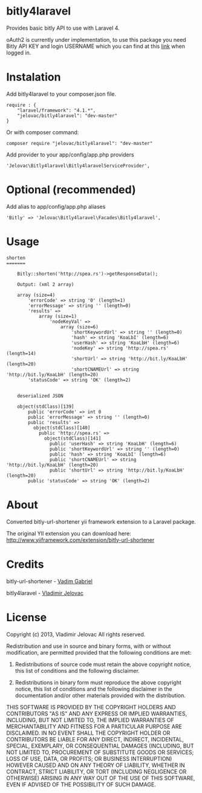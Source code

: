 bitly4laravel
=============

Provides basic bitly API to use with Laravel 4.

oAuth2 is currently under implementation, to use this package you need Bitly
API KEY and login USERNAME which you can find at this [link](https://bitly.com/a/your_api_key) when logged in. 

Instalation
===========

Add bitly4laravel to your composer.json file.

    require : {
        "laravel/framework": "4.1.*",
        "jelovac/bitly4laravel": "dev-master"
    }

Or with composer command:

    composer require "jelovac/bitly4laravel": "dev-master"

Add provider to your app/config/app.php providers

    'Jelovac\Bitly4laravel\Bitly4laravelServiceProvider',

Optional (recommended)
======================

Add alias to app/config/app.php aliases

    'Bitly' => 'Jelovac\Bitly4laravel\Facades\Bitly4laravel',

Usage
=====

    shorten
    =======

        Bitly::shorten('http://spea.rs')->getResponseData();
        
        Output: (xml 2 array)

        array (size=4)
            'errorCode' => string '0' (length=1)
            'errorMessage' => string '' (length=0)
            'results' => 
                array (size=1)
                    'nodeKeyVal' => 
                        array (size=6)
                            'shortKeywordUrl' => string '' (length=0)
                            'hash' => string 'KoaLbI' (length=6)
                            'userHash' => string 'KoaLbH' (length=6)
                            'nodeKey' => string 'http://spea.rs' (length=14)
                            'shortUrl' => string 'http://bit.ly/KoaLbH' (length=20)
                            'shortCNAMEUrl' => string 'http://bit.ly/KoaLbH' (length=20)
            'statusCode' => string 'OK' (length=2)

            
        deserialized JSON

        object(stdClass)[139]
            public 'errorCode' => int 0
            public 'errorMessage' => string '' (length=0)
            public 'results' => 
              object(stdClass)[140]
                public 'http://spea.rs' => 
                  object(stdClass)[141]
                    public 'userHash' => string 'KoaLbH' (length=6)
                    public 'shortKeywordUrl' => string '' (length=0)
                    public 'hash' => string 'KoaLbI' (length=6)
                    public 'shortCNAMEUrl' => string 'http://bit.ly/KoaLbH' (length=20)
                    public 'shortUrl' => string 'http://bit.ly/KoaLbH' (length=20)
            public 'statusCode' => string 'OK' (length=2)


About
=====

Converted bitly-url-shortener yii framework extension to a Laravel package.

The original YII extension you can download here: 
http://www.yiiframework.com/extension/bitly-url-shortener

Credits
=======

bitly-url-shortener - [Vadim Gabriel](https://github.com/VinceG "Github profile")

bitly4laravel - [Vladimir Jelovac](https://github.com/jelovac "Github profile")

License
=======

Copyright (c) 2013, Vladimir Jelovac
All rights reserved.

Redistribution and use in source and binary forms, with or without modification, are permitted provided that the following conditions are met:

1. Redistributions of source code must retain the above copyright notice, this list of conditions and the following disclaimer.

2. Redistributions in binary form must reproduce the above copyright notice, this list of conditions and the following disclaimer in the documentation and/or other materials provided with the distribution.

THIS SOFTWARE IS PROVIDED BY THE COPYRIGHT HOLDERS AND CONTRIBUTORS "AS IS" AND ANY EXPRESS OR IMPLIED WARRANTIES, INCLUDING, BUT NOT LIMITED TO, THE IMPLIED WARRANTIES OF MERCHANTABILITY AND FITNESS FOR A PARTICULAR PURPOSE ARE DISCLAIMED. IN NO EVENT SHALL THE COPYRIGHT HOLDER OR CONTRIBUTORS BE LIABLE FOR ANY DIRECT, INDIRECT, INCIDENTAL, SPECIAL, EXEMPLARY, OR CONSEQUENTIAL DAMAGES (INCLUDING, BUT NOT LIMITED TO, PROCUREMENT OF SUBSTITUTE GOODS OR SERVICES; LOSS OF USE, DATA, OR PROFITS; OR BUSINESS INTERRUPTION) HOWEVER CAUSED AND ON ANY THEORY OF LIABILITY, WHETHER IN CONTRACT, STRICT LIABILITY, OR TORT (INCLUDING NEGLIGENCE OR OTHERWISE) ARISING IN ANY WAY OUT OF THE USE OF THIS SOFTWARE, EVEN IF ADVISED OF THE POSSIBILITY OF SUCH DAMAGE.